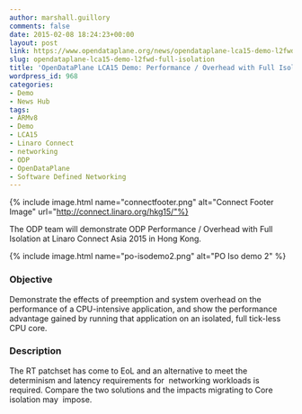 ```yaml
---
author: marshall.guillory
comments: false
date: 2015-02-08 18:24:23+00:00
layout: post
link: https://www.opendataplane.org/news/opendataplane-lca15-demo-l2fwd-full-isolation/
slug: opendataplane-lca15-demo-l2fwd-full-isolation
title: 'OpenDataPlane LCA15 Demo: Performance / Overhead with Full Isolation'
wordpress_id: 968
categories:
- Demo
- News Hub
tags:
- ARMv8
- Demo
- LCA15
- Linaro Connect
- networking
- ODP
- OpenDataPlane
- Software Defined Networking
---
```

{% include image.html name="connectfooter.png" alt="Connect Footer Image" url="http://connect.linaro.org/hkg15/"%}

The ODP team will demonstrate ODP Performance / Overhead with Full Isolation at Linaro Connect Asia 2015 in Hong Kong.

{% include image.html name="po-isodemo2.png" alt="PO Iso demo 2" %}

### Objective

Demonstrate the effects of preemption and system overhead on the performance of a CPU-intensive application, and show the performance advantage gained by running that application on an isolated, full tick-less CPU core.

### Description

The RT patchset has come to EoL and an alternative to meet the determinism and latency requirements for  networking workloads is required. Compare the two solutions and the impacts migrating to Core isolation may  impose.
